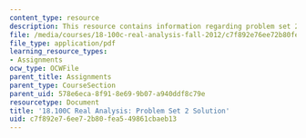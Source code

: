 ```yaml
---
content_type: resource
description: This resource contains information regarding problem set 2 solution.
file: /media/courses/18-100c-real-analysis-fall-2012/c7f892e76ee72b80fea549861cbaeb13_MIT18_100CF12_Prob_Set_2.pdf
file_type: application/pdf
learning_resource_types:
- Assignments
ocw_type: OCWFile
parent_title: Assignments
parent_type: CourseSection
parent_uid: 578e6eca-8f91-8e69-9b07-a940ddf8c79e
resourcetype: Document
title: '18.100C Real Analysis: Problem Set 2 Solution'
uid: c7f892e7-6ee7-2b80-fea5-49861cbaeb13
---
```

